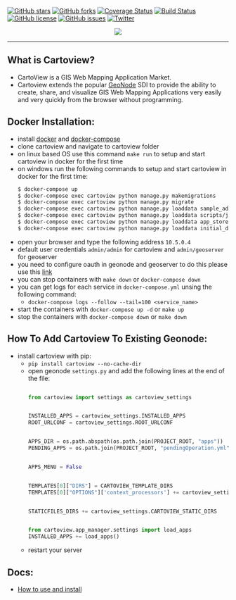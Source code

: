 [![GitHub stars](https://img.shields.io/github/stars/cartologic/cartoview.svg)](https://github.com/cartologic/cartoview/stargazers)
[![GitHub forks](https://img.shields.io/github/forks/cartologic/cartoview.svg)](https://github.com/cartologic/cartoview/network)
[![Coverage Status](https://coveralls.io/repos/github/cartologic/cartoview/badge.svg?branch=master)](https://coveralls.io/github/cartologic/cartoview?branch=master)
[![Build Status](https://travis-ci.org/cartologic/cartoview.svg?branch=master)](https://travis-ci.org/cartologic/cartoview)
[![GitHub license](https://img.shields.io/github/license/cartologic/cartoview.svg)](https://github.com/cartologic/cartoview/blob/master/LICENSE)
[![GitHub issues](https://img.shields.io/github/issues/cartologic/cartoview.svg)](https://github.com/cartologic/cartoview/issues)
[![Twitter](https://img.shields.io/twitter/url/https/github.com/cartologic/cartoview.svg?style=social)](https://twitter.com/intent/tweet?text=Wow:&url=https%3A%2F%2Fgithub.com%2Fcartologic%2Fcartoview)
<p align="center">
  <img src="https://cartologic.github.io/img/cartoview-logo.png"/>
</p>

---
## What is Cartoview?
  - CartoView is a GIS Web Mapping Application Market.
  - Cartoview extends the popular [GeoNode](http://geonode.org/) SDI to provide the ability to create, share, and visualize GIS Web Mapping Applications very easily and very quickly from the browser without programming.

## Docker Installation:
  - install [docker](https://docs.docker.com/v17.12/install/#server) and [docker-compose](https://docs.docker.com/compose/install/#prerequisites)
  - clone cartoview and navigate to cartoview folder
  - on linux based OS use this command `make run` to setup and start cartoview in docker for the first time 
  - on windows run the following commands to setup and start cartoview in docker for the first time:
      ```sh
      $ docker-compose up
      $ docker-compose exec cartoview python manage.py makemigrations
      $ docker-compose exec cartoview python manage.py migrate
      $ docker-compose exec cartoview python manage.py loaddata sample_admin.json
      $ docker-compose exec cartoview python manage.py loaddata scripts/json/default_oauth_apps.json
      $ docker-compose exec cartoview python manage.py loaddata app_stores.json
      $ docker-compose exec cartoview python manage.py loaddata initial_data.json
      ```
  - open your browser and type the following address `10.5.0.4`
  - default user credentials `admin/admin` for cartoview and `admin/geoserver` for geoserver
  - you need to configure oauth in geonode and geoserver to do this please use this [link](http://docs.geonode.org/en/master/tutorials/admin/geoserver_geonode_security/index.html)
  - you can stop containers with `make down` or `docker-compose down`
  - you can get logs for each service in `docker-compose.yml` unsing the following command:
      - `docker-compose logs --follow --tail=100 <service_name>`
  - start the containers with `docker-compose up -d` or `make up`
  - stop the containers with `docker-compose down` or `make down`

## How To Add Cartoview To Existing Geonode:
  - install cartoview with pip:
      - `pip install cartoview --no-cache-dir`
      - open geonode `settings.py` and add the following lines at the end of the file:
          ```python
          
          from cartoview import settings as cartoview_settings
          
          
          INSTALLED_APPS = cartoview_settings.INSTALLED_APPS
          ROOT_URLCONF = cartoview_settings.ROOT_URLCONF


          APPS_DIR = os.path.abspath(os.path.join(PROJECT_ROOT, "apps"))
          PENDING_APPS = os.path.join(PROJECT_ROOT, "pendingOperation.yml")


          APPS_MENU = False

          
          TEMPLATES[0]["DIRS"] = CARTOVIEW_TEMPLATE_DIRS
          TEMPLATES[0]["OPTIONS"]['context_processors'] += cartoview_settings.CARTOVIEW_CONTEXT_PROCESSORS


          STATICFILES_DIRS += cartoview_settings.CARTOVIEW_STATIC_DIRS


          from cartoview.app_manager.settings import load_apps
          INSTALLED_APPS += load_apps()
          ```
      - restart your server

## Docs:
  - [How to use and install](http://cartologic.github.io)
